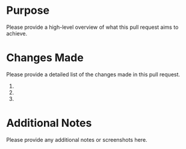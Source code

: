 # Purpose

Please provide a high-level overview of what this pull request aims to achieve.

# Changes Made

Please provide a detailed list of the changes made in this pull request.

1.
2.
3.

# Additional Notes

Please provide any additional notes or screenshots here.
